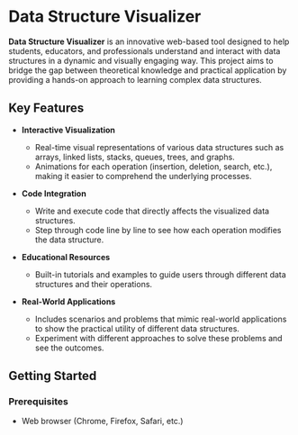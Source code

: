 # Data Structure Visualizer

**Data Structure Visualizer** is an innovative web-based tool designed to help students, educators, and professionals understand and interact with data structures in a dynamic and visually engaging way. This project aims to bridge the gap between theoretical knowledge and practical application by providing a hands-on approach to learning complex data structures.

## Key Features

- **Interactive Visualization**
  - Real-time visual representations of various data structures such as arrays, linked lists, stacks, queues, trees, and graphs.
  - Animations for each operation (insertion, deletion, search, etc.), making it easier to comprehend the underlying processes.

- **Code Integration**
  - Write and execute code that directly affects the visualized data structures.
  - Step through code line by line to see how each operation modifies the data structure.

- **Educational Resources**
  - Built-in tutorials and examples to guide users through different data structures and their operations.

- **Real-World Applications**
  - Includes scenarios and problems that mimic real-world applications to show the practical utility of different data structures.
  - Experiment with different approaches to solve these problems and see the outcomes.

## Getting Started

### Prerequisites

- Web browser (Chrome, Firefox, Safari, etc.)
